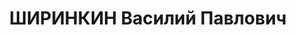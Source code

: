 ---
title: ШИРИНКИН Василий Павлович
description: 'Род. в 1908, Пермская обл., Оханский р-н, с. Андреевка, русский. Проживал:
  г. Пермь.

  Арестован 04.04.1937. Обв.: соучастие в терр., антисоветская деятельность. Приговор:
  21.01.1938 – 10 лет лишения свободы, конфискация имущества. Дело прекращено при
  пересмотре 08.05.1939'
---